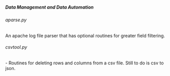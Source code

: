 <h5> Data Management and Data Automation </h5>

<p> <h6> aparse.py </h6> An apache log file parser that has optional routines for greater field filtering.
<h6>csvtool.py</h6> - Routines for deleting rows and columns from a csv file. Still to do is csv to json. </p>
